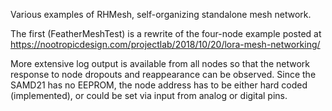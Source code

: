 Various examples of RHMesh, self-organizing standalone mesh network.

The first (FeatherMeshTest) is a rewrite of the four-node example posted at https://nootropicdesign.com/projectlab/2018/10/20/lora-mesh-networking/ 

More extensive log output is available from all nodes so that the network response to node dropouts and reappearance can be observed.
Since the SAMD21 has no EEPROM, the node address has to be either hard coded (implemented), or could be set via input from analog or digital pins.
